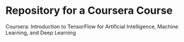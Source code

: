 # Repository for a Coursera Course

Coursera: Introduction to TensorFlow for Artificial Intelligence, Machine Learning, and Deep Learning

